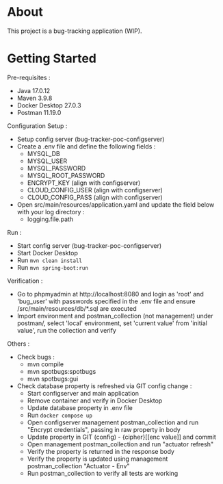 # About

This project is a bug-tracking application (WIP).


# Getting Started


Pre-requisites :
* Java 17.0.12
* Maven 3.9.8
* Docker Desktop 27.0.3
* Postman 11.19.0


Configuration Setup :
* Setup config server (bug-tracker-poc-configserver)
* Create a .env file and define the following fields :
    * MYSQL_DB
    * MYSQL_USER
    * MYSQL_PASSWORD
    * MYSQL_ROOT_PASSWORD
    * ENCRYPT_KEY (align with configserver)
    * CLOUD_CONFIG_USER (align with configserver)
    * CLOUD_CONFIG_PASS (align with configserver)
* Open src/main/resources/application.yaml and update the field below with your log directory :
   * logging.file.path


Run :
* Start config server (bug-tracker-poc-configserver)
* Start Docker Desktop
* Run `mvn clean install`
* Run `mvn spring-boot:run`


Verification :
* Go to phpmyadmin at http://localhost:8080 and login as 'root' and 'bug_user' with passwords specified in the .env file and ensure /src/main/resources/db/*.sql are executed
* Import environment and postman_collection (not management) under postman/, select 'local' environment, set 'current value' from 'initial value', run the collection and verify


Others :
* Check bugs :
   - mvn compile
   - mvn spotbugs:spotbugs
   - mvn spotbugs:gui
* Check database property is refreshed via GIT config change :
   - Start configserver and main application
   - Remove container and verify in Docker Desktop
   - Update database property in .env file
   - Run `docker compose up`
   - Open configserver management postman_collection and run "Encrypt credentials", passing in raw property in body
   - Update property in GIT (config) - {cipher}[[enc value]] and commit
   - Open management postman_collection and run "actuator refresh"
   - Verify the property is returned in the response body
   - Verify the property is updated using management postman_collection "Actuator - Env"
   - Run postman_collection to verify all tests are working
